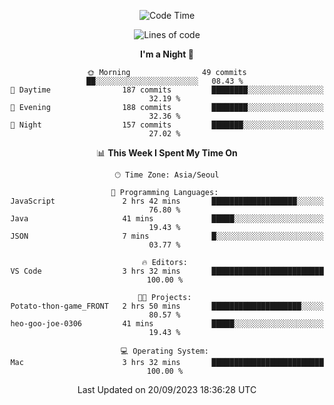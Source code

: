 <div align=center>
 
<!--START_SECTION:waka-->
![Code Time](http://img.shields.io/badge/Code%20Time-277%20hrs%2045%20mins-blue)

![Lines of code](https://img.shields.io/badge/From%20Hello%20World%20I%27ve%20Written-3.1%20million%20lines%20of%20code-blue)

**I'm a Night 🦉** 

```text
🌞 Morning                49 commits          ██░░░░░░░░░░░░░░░░░░░░░░░   08.43 % 
🌆 Daytime                187 commits         ████████░░░░░░░░░░░░░░░░░   32.19 % 
🌃 Evening                188 commits         ████████░░░░░░░░░░░░░░░░░   32.36 % 
🌙 Night                  157 commits         ███████░░░░░░░░░░░░░░░░░░   27.02 % 
```


📊 **This Week I Spent My Time On** 

```text
🕑︎ Time Zone: Asia/Seoul

💬 Programming Languages: 
JavaScript               2 hrs 42 mins       ███████████████████░░░░░░   76.80 % 
Java                     41 mins             █████░░░░░░░░░░░░░░░░░░░░   19.43 % 
JSON                     7 mins              █░░░░░░░░░░░░░░░░░░░░░░░░   03.77 % 

🔥 Editors: 
VS Code                  3 hrs 32 mins       █████████████████████████   100.00 % 

🐱‍💻 Projects: 
Potato-thon-game_FRONT   2 hrs 50 mins       ████████████████████░░░░░   80.57 % 
heo-goo-joe-0306         41 mins             █████░░░░░░░░░░░░░░░░░░░░   19.43 % 

💻 Operating System: 
Mac                      3 hrs 32 mins       █████████████████████████   100.00 % 
```


 Last Updated on 20/09/2023 18:36:28 UTC
<!--END_SECTION:waka-->
 </div>
